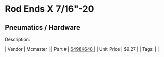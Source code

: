 # Rod Ends X 7/16"-20
## Pneumatics / Hardware
Description: 	 

| Vendor | Mcmaster | 
| Part # | [6498K648 ](https://www.mcmaster.com/#6498K648 ) | 
| Unit Price | $9.27 | 
| Tags: |  | 
